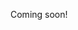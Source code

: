 Coming soon!

<!--

oak glen store:
- ask locals "what do you think this place is missing?"
- start with "fruit stand" type deal
- main attractions
  - [X] jewelry & fashion & crafts (consigned from etsy and instagram)
  - [X] nursery & terrariums & concrete bag pots
  - [ ] coffee & books & vinyl records
  - [ ] microbrewery
  - [ ] convenience store ("dry goods")
- sides
  - [X] bathbombs, mode's candles, etc
  - [X] art
  - [X] advertise software consulting and design services
  - [X] classes: art, meditation, woodworking, sculpting, software, leaf-printing, weird stuff, etc.
  - [X] furniture (used to hold stuff, but also for sale)
  - [X] oak glen cannabis and edibles (apple flavored blunts? or edibles??)

Open little nursery and plant shop up here in oak glen
Call local businesses and nurseries and ask what wholesale plants we could grow for them
Alongside plants, sell consulting for landscaping and starting your own tiny farm
Make liquers at home: look up chartreuse and ouzo recipes
grow teas
Office produce deliveries

Grow licorice and anise

tiny farms: Williamson act: Rent farmland??

-->
